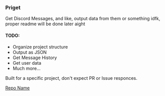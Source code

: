 ### Priget

Get Discord Messages, and like, output data from them or something idfk, proper readme will be done later aight

#### TODO:
- Organize project structure
- Output as JSON
- Get Message History
- Get user data
- Much more...

Built for a specific project, don't expect PR or Issue responces.

[Repo Name](https://github.com/colinmorris/char-rbm/blob/master/samples/repos_unique.txt#L15169)